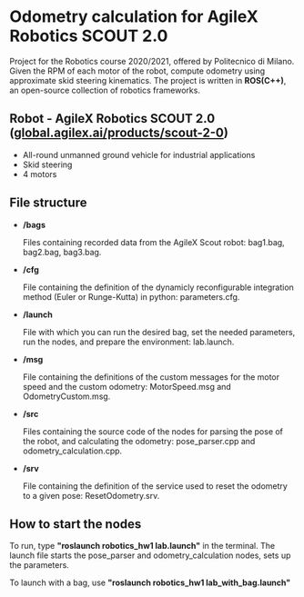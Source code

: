 # Odometry calculation for AgileX Robotics SCOUT 2.0
Project for the Robotics course 2020/2021, offered by Politecnico di Milano.
Given the RPM of each motor of the robot, compute odometry using approximate skid steering kinematics.
The project is written in **ROS(C++)**, an open-source collection of robotics frameworks.


Robot - AgileX Robotics SCOUT 2.0 ([global.agilex.ai/products/scout-2-0](https://global.agilex.ai/products/scout-2-0))
---
* All-round unmanned ground vehicle for industrial applications
* Skid steering
* 4 motors

File structure
---
* **/bags**

   Files containing recorded data from the AgileX Scout robot: bag1.bag, bag2.bag, bag3.bag.
* **/cfg**

   File containing the definition of the dynamicly reconfigurable integration method (Euler or Runge-Kutta) in python: parameters.cfg.
* **/launch**

   File with which you can run the desired bag, set the needed parameters, run the nodes, and prepare the environment: lab.launch.
* **/msg**

   File containing the definitions of the custom messages for the motor speed and the custom odometry: MotorSpeed.msg and OdometryCustom.msg.
* **/src**

   Files containing the source code of the nodes for parsing the pose of the robot, and calculating the odometry: pose_parser.cpp and odometry_calculation.cpp.
* **/srv**

   File containing the definition of the service used to reset the odometry to a given pose: ResetOdometry.srv.

How to start the nodes
---
To run, type **"roslaunch robotics_hw1 lab.launch"** in the terminal.
The launch file starts the pose_parser and odometry_calculation nodes, sets up the parameters.

To launch with a bag, use **"roslaunch robotics_hw1 lab_with_bag.launch"**
